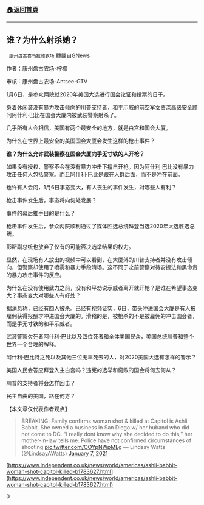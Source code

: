 ###  [:house:返回首頁](https://github.com/ourhimalayas/txt)
---

## 谁？为什么射杀她？
` 康州盘古喜马拉雅农场` [轉載自GNews](https://gnews.org/zh-hans/726529/)

作者：康州盘古农场-柠檬

审核：康州盘古农场-Antsee-GTV

1月6日，是参众两院就2020年美国大选进行国会论证和投票的日子。

身着休闲装没有暴力攻击倾向的川普支持者，和平示威的前空军女资深高级安全顾问阿什利·巴比在国会大厦内被武装警察射杀了。

几乎所有人会相信，美国有两个最安全的地方，就是白宫和国会大厦。

为什么在世界上最安全的美国国会大厦会发生这样的枪击事件？

**谁？为什么允许武装警察在国会大厦向手无寸铁的人开枪？**

如果没有授权，警察不会在没有暴力冲击下擅自开枪。因为阿什利·巴比没有暴力攻击任何人包括警察。而且阿什利·巴比是跟在人群后面，而不是冲在前面。

也许有人会问，1月6日事态变大，有人丧生的事件发生，对哪些人有利？

枪击事件发生后，事态将向何处发展？

事件的幕后推手目的是什么？

枪击事件发生后，参众两院顺利通过了媒体胜选总统拜登当选2020年大选胜选总统。

彭斯副总统也放弃了仅有的可能否决选举结果的权力。

显然，在现场有人放出的视频中可以看到，在大厦外的川普支持者并没有攻击倾向，但警察却使用了喷雾和暴力手段清场。这不同于之前警察对待安提法和黑命贵的暴力攻击事件的反应。

为什么在没有使用武力之前，没有和平劝说示威者离开就开枪？是谁在希望事态变大？事态变大对哪些人有好处？

据消息称，已经有四人被杀。已经有视频证实，6日，带头冲进国会大厦是有人被雇佣获得报酬才冲进国会大厦的。滑稽的是，被枪杀的不是被雇佣的冲击国会者，而是手无寸铁的和平示威者。

武装警察欠死者阿什利·巴比以及四位死者和全体美国民众，美国总统川普和整个世界一个合理的解释。

阿什利·巴比特之死以及其他三位无辜死去的人，对2020美国大选有怎样的警示？

美国人民会答应拜登入主白宫吗？违宪的选举和腐败的国会将何去何从？

川普的支持者将会怎样回击？

民主自由的美国，路在何方？

【本文章仅代表作者观点】



> BREAKING: Family confirms woman shot & killed at Capitol is Ashli Babbit. She owned a business in San Diego w/ her huband who did not come to DC. “I really dont know why she decided to do this,” her mother-in-law tells me. Police have not confirmed circumstances of shooting [pic.twitter.com/OOYpNWpMLg](https://t.co/OOYpNWpMLg)
> — Lindsay Watts (@LindsayAWatts) [January 7, 2021](https://twitter.com/LindsayAWatts/status/1346996725190451200?ref_src=twsrc%5Etfw)



[https://www.independent.co.uk/news/world/americas/ashli-babbit-woman-shot-capitol-killed-b1783627.html](https://www.independent.co.uk/news/world/americas/ashli-babbit-woman-shot-capitol-killed-b1783627.html)

0
